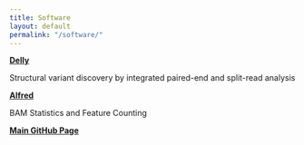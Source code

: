 ```yaml
---
title: Software
layout: default
permalink: "/software/"
---
```


**[Delly][de]**

Structural variant discovery by integrated paired-end and split-read analysis

**[Alfred][al]**

BAM Statistics and Feature Counting

**[Main GitHub Page][ma]**


[de]: https://github.com/dellytools/delly "Delly GitHub Repository"
[al]: https://github.com/tobiasrausch/alfred "Alfred GitHub Repository"
[ma]: https://github.com/tobiasrausch/ "My GitHub Page"